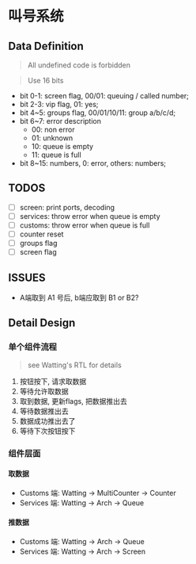 # 叫号系统

## Data Definition

> All undefined code is forbidden

> Use 16 bits

- bit 0-1: screen flag, 00/01: queuing / called number;
- bit 2-3: vip flag, 01: yes;
- bit 4~5: groups flag, 00/01/10/11: group a/b/c/d;
- bit 6~7: error description
  - 00: non error
  - 01: unknown
  - 10: queue is empty
  - 11: queue is full
- bit 8~15: numbers, 0: error, others: numbers;

## TODOS

- [ ] screen: print ports, decoding
- [ ] services: throw error when queue is empty
- [ ] customs: throw error when queue is full
- [ ] counter reset
- [ ] groups flag
- [ ] screen flag

## ISSUES

- A端取到 A1 号后, b端应取到 B1 or B2?

## Detail Design

### 单个组件流程

> see Watting's RTL for details

1. 按钮按下, 请求取数据
2. 等待允许取数据
3. 取到数据, 更新flags, 把数据推出去
4. 等待数据推出去
5. 数据成功推出去了
6. 等待下次按钮按下

### 组件层面

#### 取数据

- Customs 端: Watting -> MultiCounter -> Counter
- Services 端: Watting -> Arch -> Queue

#### 推数据

- Customs 端: Watting -> Arch -> Queue
- Services 端: Watting -> Arch -> Screen
